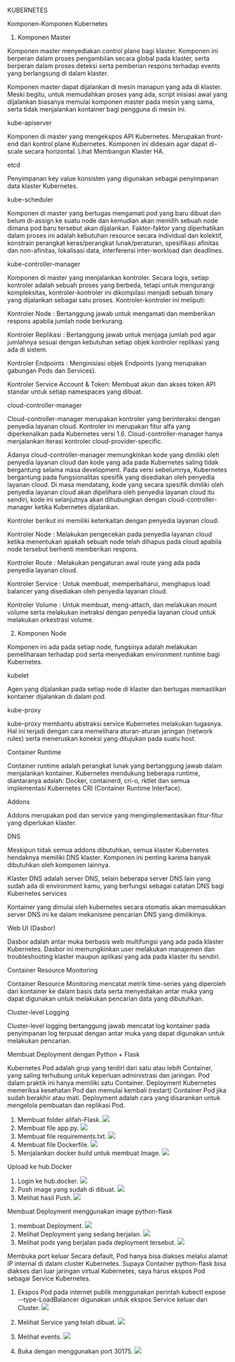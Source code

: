 KUBERNETES

Komponen-Komponen Kubernetes

1. Komponen Master

Komponen master menyediakan control plane bagi klaster. Komponen ini berperan dalam proses pengambilan secara global pada klaster, serta berperan dalam proses deteksi serta pemberian respons terhadap events yang berlangsung di dalam klaster.

Komponen master dapat dijalankan di mesin manapun yang ada di klaster. Meski begitu, untuk memudahkan proses yang ada, script inisiasi awal yang dijalankan biasanya memulai komponen master pada mesin yang sama, serta tidak menjalankan kontainer bagi pengguna di mesin ini.

kube-apiserver

Komponen di master yang mengekspos API Kubernetes. Merupakan front-end dari kontrol plane Kubernetes. Komponen ini didesain agar dapat di-scale secara horizontal. Lihat Membangun Klaster HA.

etcd

Penyimpanan key value konsisten yang digunakan sebagai penyimpanan data klaster Kubernetes.

kube-scheduler

Komponen di master yang bertugas mengamati pod yang baru dibuat dan belum di-assign ke suatu node dan kemudian akan memilih sebuah node dimana pod baru tersebut akan dijalankan. Faktor-faktor yang diperhatikan dalam proses ini adalah kebutuhan resource secara individual dan kolektif, konstrain perangkat keras/perangkat lunak/peraturan, spesifikasi afinitas dan non-afinitas, lokalisasi data, interferensi inter-workload dan deadlines.

kube-controller-manager

Komponen di master yang menjalankan kontroler. Secara logis, setiap kontroler adalah sebuah proses yang berbeda, tetapi untuk mengurangi kompleksitas, kontroler-kontroler ini dikompilasi menjadi sebuah binary yang dijalankan sebagai satu proses. Kontroler-kontroler ini meliputi:

Kontroler Node : Bertanggung jawab untuk mengamati dan memberikan respons apabila jumlah node berkurang.

Kontroler Replikasi : Bertanggung jawab untuk menjaga jumlah pod agar jumlahnya sesuai dengan kebutuhan setiap objek kontroler replikasi yang ada di sistem.

Kontroler Endpoints : Menginisiasi objek Endpoints (yang merupakan gabungan Pods dan Services).

Kontroler Service Account & Token: Membuat akun dan akses token API standar untuk setiap namespaces yang dibuat.

cloud-controller-manager

Cloud-controller-manager merupakan kontroler yang berinteraksi dengan penyedia layanan cloud. Kontroler ini merupakan fitur alfa yang diperkenalkan pada Kubernetes versi 1.6. Cloud-controller-manager hanya menjalankan iterasi kontroler cloud-provider-specific.

Adanya cloud-controller-manager memungkinkan kode yang dimiliki oleh penyedia layanan cloud dan kode yang ada pada Kubernetes saling tidak bergantung selama masa development. Pada versi sebelumnya, Kubernetes bergantung pada fungsionalitas spesifik yang disediakan oleh penyedia layanan cloud. Di masa mendatang, kode yang secara spesifik dimiliki oleh penyedia layanan cloud akan dipelihara oleh penyedia layanan cloud itu sendiri, kode ini selanjutnya akan dihubungkan dengan cloud-controller-manager ketika Kubernetes dijalankan.

Kontroler berikut ini memiliki keterkaitan dengan penyedia layanan cloud:

Kontroler Node : Melakukan pengecekan pada penyedia layanan cloud ketika menentukan apakah sebuah node telah dihapus pada cloud apabila node tersebut berhenti memberikan respons.

Kontroler Route : Melakukan pengaturan awal route yang ada pada penyedia layanan cloud.

Kontroler Service : Untuk membuat, memperbaharui, menghapus load balancer yang disediakan oleh penyedia layanan cloud.

Kontroler Volume : Untuk membuat, meng-attach, dan melakukan mount volume serta melakukan inetraksi dengan penyedia layanan cloud untuk melakukan orkestrasi volume.

2. Komponen Node

Komponen ini ada pada setiap node, fungsinya adalah melakukan pemeliharaan terhadap pod serta menyediakan environment runtime bagi Kubernetes.

kubelet

Agen yang dijalankan pada setiap node di klaster dan bertugas memastikan kontainer dijalankan di dalam pod.

kube-proxy

kube-proxy membantu abstraksi service Kubernetes melakukan tugasnya. Hal ini terjadi dengan cara memelihara aturan-aturan jaringan (network rules) serta meneruskan koneksi yang ditujukan pada suatu host.

Container Runtime

Container runtime adalah perangkat lunak yang bertanggung jawab dalam menjalankan kontainer. Kubernetes mendukung beberapa runtime, diantaranya adalah: Docker, containerd, cri-o, rktlet dan semua implementasi Kubernetes CRI (Container Runtime Interface).

Addons

Addons merupakan pod dan service yang mengimplementasikan fitur-fitur yang diperlukan klaster.

DNS

Meskipun tidak semua addons dibutuhkan, semua klaster Kubernetes hendaknya memiliki DNS klaster. Komponen ini penting karena banyak dibutuhkan oleh komponen lainnya.

Klaster DNS adalah server DNS, selain beberapa server DNS lain yang sudah ada di environment kamu, yang berfungsi sebagai catatan DNS bagi Kubernetes services

Kontainer yang dimulai oleh kubernetes secara otomatis akan memasukkan server DNS ini ke dalam mekanisme pencarian DNS yang dimilikinya.

Web UI (Dasbor)

Dasbor adalah antar muka berbasis web multifungsi yang ada pada klaster Kubernetes. Dasbor ini memungkinkan user melakukan manajemen dan troubleshooting klaster maupun aplikasi yang ada pada klaster itu sendiri.

Container Resource Monitoring

Container Resource Monitoring mencatat metrik time-series yang diperoleh dari kontainer ke dalam basis data serta menyediakan antar muka yang dapat digunakan untuk melakukan pencarian data yang dibutuhkan.

Cluster-level Logging

Cluster-level logging bertanggung jawab mencatat log kontainer pada penyimpanan log terpusat dengan antar muka yang dapat digunakan untuk melakukan pencarian.

Membuat Deployment dengan Python + Flask

Kubernetes Pod adalah grup yang terdiri dari satu atau lebih Container, yang saling terhubung untuk keperluan administrasi dan jaringan. Pod dalam praktik ini hanya memiliki satu Container. Deployment Kubernetes memeriksa kesehatan Pod dan memulai kembali (restart) Container Pod jika sudah berakhir atau mati. Deployment adalah cara yang disarankan untuk mengelola pembuatan dan replikasi Pod.

1. Membuat folder alifah-Flask.
![](Images/mkdir-alifah.png)
2. Membuat file app.py.
![](Images/app.png)
3. Membuat file requirements.txt.
![](Images/requirements.png)
4. Membuat file Dockerfile.
![](Images/dockerfile.png)
5. Menjalankan docker build untuk membuat Image.
![](Images/docker-build.png)

Upload ke hub.Docker
1. Login ke hub.docker.
![](Images/docker-login.png)
2. Push image yang sudah di dibuat.
![](Images/docker-push.png)
3. Melihat hasil Push.
![](Images/docker-ps.png)

Membuat Deployment menggunakan image python-flask
1. membuat Deployment.
![](Images/kubectl-create.png)
2. Melihat Deployment yang sedang berjalan.
![](Images/kubectl-get1.png)
3. Melihat pods yang berjalan pada deployment tersebut.
![](Images/kubectl-getpods.png)

Membuka port keluar
Secara default, Pod hanya bisa diakses melalui alamat IP internal di dalam cluster Kubernetes. Supaya Container python-flask bisa diakses dari luar jaringan virtual Kubernetes, saya harus ekspos Pod sebagai Service Kubernetes.
1. Ekspos Pod pada internet publik menggunakan perintah kubectl expose --type-LoadBalancer digunakan untuk ekspos Service keluar dari Cluster.
![](Images/expose.png)

2. Melihat Service yang telah dibuat.
![](Images/get-services.png)

3. Melihat events.
![](Images/get-events.png)
4. Buka dengan menggunakan port 30175.
![](Images/test.png)
